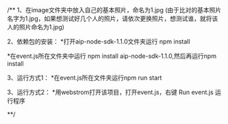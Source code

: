 /**
1、在image文件夹中放入自己的基本照片，命名为1.jpg
(由于比对的基本照片名字为1.jpg，如果想测试好几个人的照片，请依次更换照片，想测试谁，就将该人的照片命名为1.jpg)


2、依赖包的安装：
*打开aip-node-sdk-1.1.0文件夹运行 npm install

*在event.js所在文件夹中运行 npm install aip-node-sdk-1.1.0,然后再运行npm install


3、运行方式1：
*在event.js所在文件夹运行npm run start


3、运行方式2：
*用webstrom打开该项目，打开event.js，右键 Run event.js 运行程序

**/